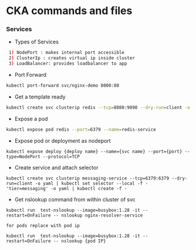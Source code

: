 # CKA commands and files



### Services

- Types of Services

```sh
 1) NodePort : makes internal port accessible
 2) ClusterIp : creates virtual ip inside cluster
 3) LoadBalancer: provides loadbalancer to app
 ```
 
 - Port Forward
 ```sh
 kubectl port-forward svc/nginx-demo 8000:80
 ```

 - Get a template ready
```sh
kubectl create svc clusterip redis --tcp=8080:9090 --dry-run=client -o yaml > service.yaml
```

- Expose a pod
```sh
kubectl expose pod redis --port=6379 --name=redis-service
```

- Expose pod or deployment as nodeport
```
kubectl expose deploy {deploy name} --name={svc name} --port={port} --type=NodePort --protocol=TCP
```

- Create service and attach selector
```
kubectl create svc clusterip messaging-service --tcp=6379:6379 --dry-run=client -o yaml | kubectl set selector --local -f - 'tier=messaging' -o yaml | kubectl create -f -
```

- Get nslookup command from within cluster of svc
```
kubectl run  test-nslookup --image=busybox:1.28 -it --restart=OnFailure -- nslookup nginx-resolver-service

for pods replace with pod ip

kubectl run  test-nslookup --image=busybox:1.28 -it --restart=OnFailure -- nslookup {pod IP}
```